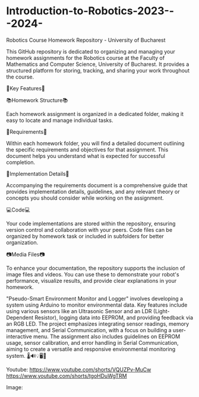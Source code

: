 # Introduction-to-Robotics-2023---2024-

Robotics Course Homework Repository - University of Bucharest

This GitHub repository is dedicated to organizing and managing your homework assignments for the Robotics course at the Faculty of Mathematics and Computer Science, University of Bucharest. It provides a structured platform for storing, tracking, and sharing your work throughout the course.

🌟Key Features🌟


📚Homework Structure📚

Each homework assignment is organized in a dedicated folder, making it easy to locate and manage individual tasks.

🎯Requirements🎯

Within each homework folder, you will find a detailed document outlining the specific requirements and objectives for that assignment. This document helps you understand what is expected for successful completion.

🧩Implementation Details🧩

Accompanying the requirements document is a comprehensive guide that provides implementation details, guidelines, and any relevant theory or concepts you should consider while working on the assignment.

💻Code💻

Your code implementations are stored within the repository, ensuring version control and collaboration with your peers. Code files can be organized by homework task or included in subfolders for better organization.

📷Media Files📷

To enhance your documentation, the repository supports the inclusion of image files and videos. You can use these to demonstrate your robot's performance, visualize results, and provide clear explanations in your homework.

 "Pseudo-Smart Environment Monitor and Logger" involves developing a system using Arduino to monitor environmental data. Key features include using various sensors like an Ultrasonic Sensor and an LDR (Light-Dependent Resistor), logging data into EEPROM, and providing feedback via an RGB LED. The project emphasizes integrating sensor readings, memory management, and Serial Communication, with a focus on building a user-interactive menu. The assignment also includes guidelines on EEPROM usage, sensor calibration, and error handling in Serial Communication, aiming to create a versatile and responsive environmental monitoring system. 🌡️🔊💡🖥️🔧

 Youtube: https://www.youtube.com/shorts/VQUZPv-MuCw
          https://www.youtube.com/shorts/tgoHDuWgTRM

Image:

